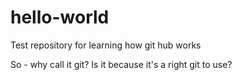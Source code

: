 # hello-world
Test repository for learning how git hub works

So - why call it git? Is it because it's a right git to use?
